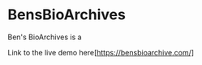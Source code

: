 # BensBioArchives

Ben's BioArchives is a 

Link to the live demo here[https://bensbioarchive.com/]
